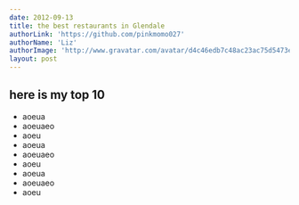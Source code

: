 ```yaml
---
date: 2012-09-13
title: the best restaurants in Glendale
authorLink: 'https://github.com/pinkmomo027'
authorName: 'Liz'
authorImage: 'http://www.gravatar.com/avatar/d4c46edb7c48ac23ac75d5473ee252ec?s=140&d=http%3A%2F%2Fgithub.com%2Fimages%2Fgravatars%2Fgravatar-140.png'
layout: post
---
```




## here is my top 10

* aoeua
* aoeuaeo
* aoeu
* aoeua
* aoeuaeo
* aoeu
* aoeua
* aoeuaeo
* aoeu

